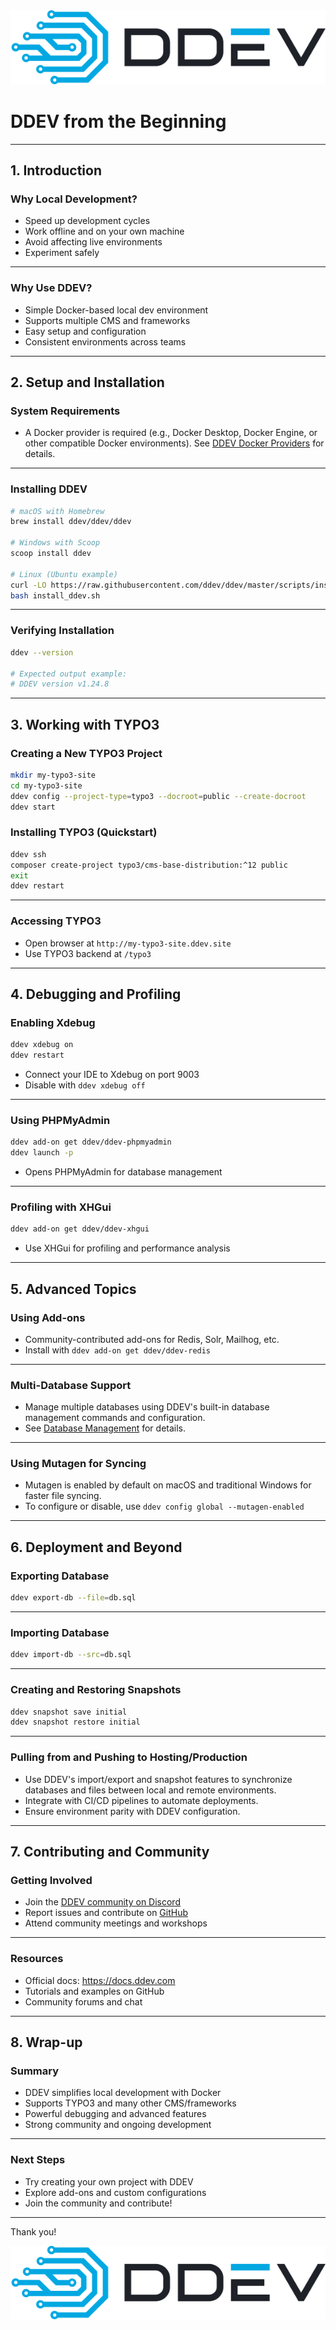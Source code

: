 <img src="images/ddev-logo.svg" alt="DDEV Logo" class="ddev-logo">

# DDEV from the Beginning


---

## 1. Introduction

### Why Local Development?

- Speed up development cycles
- Work offline and on your own machine
- Avoid affecting live environments
- Experiment safely

---

### Why Use DDEV?

- Simple Docker-based local dev environment
- Supports multiple CMS and frameworks
- Easy setup and configuration
- Consistent environments across teams

---

## 2. Setup and Installation

### System Requirements

- A Docker provider is required (e.g., Docker Desktop, Docker Engine, or other compatible Docker environments). See [DDEV Docker Providers](https://docs.ddev.com/en/stable/users/install/#docker-provider) for details.

---

### Installing DDEV

```bash
# macOS with Homebrew
brew install ddev/ddev/ddev

# Windows with Scoop
scoop install ddev

# Linux (Ubuntu example)
curl -LO https://raw.githubusercontent.com/ddev/ddev/master/scripts/install_ddev.sh
bash install_ddev.sh
```

---

### Verifying Installation

```bash
ddev --version

# Expected output example:
# DDEV version v1.24.8
```

---

## 3. Working with TYPO3

### Creating a New TYPO3 Project

```bash
mkdir my-typo3-site
cd my-typo3-site
ddev config --project-type=typo3 --docroot=public --create-docroot
ddev start
```

### Installing TYPO3 (Quickstart)

```bash
ddev ssh
composer create-project typo3/cms-base-distribution:^12 public
exit
ddev restart
```

---

### Accessing TYPO3

- Open browser at `http://my-typo3-site.ddev.site`
- Use TYPO3 backend at `/typo3`

---

## 4. Debugging and Profiling

### Enabling Xdebug

```bash
ddev xdebug on
ddev restart
```

- Connect your IDE to Xdebug on port 9003
- Disable with `ddev xdebug off`

---

### Using PHPMyAdmin

```bash
ddev add-on get ddev/ddev-phpmyadmin
ddev launch -p
```

- Opens PHPMyAdmin for database management

---

### Profiling with XHGui

```bash
ddev add-on get ddev/ddev-xhgui
```

- Use XHGui for profiling and performance analysis

---

## 5. Advanced Topics

### Using Add-ons

- Community-contributed add-ons for Redis, Solr, Mailhog, etc.
- Install with `ddev add-on get ddev/ddev-redis`

---

### Multi-Database Support

- Manage multiple databases using DDEV's built-in database management commands and configuration.
- See [Database Management](https://docs.ddev.com/en/stable/users/usage/database-management/) for details.

---

### Using Mutagen for Syncing

- Mutagen is enabled by default on macOS and traditional Windows for faster file syncing.
- To configure or disable, use `ddev config global --mutagen-enabled`

---

## 6. Deployment and Beyond

### Exporting Database

```bash
ddev export-db --file=db.sql
```

---

### Importing Database

```bash
ddev import-db --src=db.sql
```

---

### Creating and Restoring Snapshots

```bash
ddev snapshot save initial
ddev snapshot restore initial
```

---

### Pulling from and Pushing to Hosting/Production

- Use DDEV's import/export and snapshot features to synchronize databases and files between local and remote environments.
- Integrate with CI/CD pipelines to automate deployments.
- Ensure environment parity with DDEV configuration.

---

## 7. Contributing and Community

### Getting Involved

- Join the [DDEV community on Discord](https://ddev.com/s/discord)
- Report issues and contribute on [GitHub](https://github.com/ddev/ddev)
- Attend community meetings and workshops

---

### Resources

- Official docs: https://docs.ddev.com
- Tutorials and examples on GitHub
- Community forums and chat

---

## 8. Wrap-up

### Summary

- DDEV simplifies local development with Docker
- Supports TYPO3 and many other CMS/frameworks
- Powerful debugging and advanced features
- Strong community and ongoing development

---

### Next Steps

- Try creating your own project with DDEV
- Explore add-ons and custom configurations
- Join the community and contribute!

---

Thank you!

<img src="images/ddev-logo.svg" alt="DDEV Logo" class="ddev-logo">
